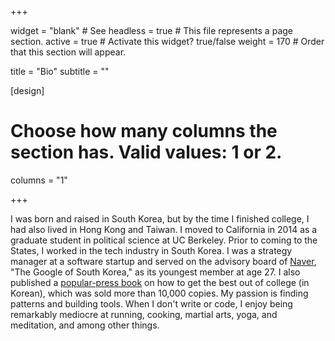 +++

widget = "blank"  # See headless = true  # This file represents a page section.
active = true  # Activate this widget? true/false
weight = 170  # Order that this section will appear.

title = "Bio"
subtitle = ""

[design]
  # Choose how many columns the section has. Valid values: 1 or 2.
  columns = "1"

+++

I was born and raised in South Korea, but by the time I finished college, I had also lived in Hong Kong and Taiwan. I moved to California in 2014 as a graduate student in political science at UC Berkeley. Prior to coming to the States, I worked in the tech industry in South Korea. I was a strategy manager at a software startup and served on the advisory board of [Naver](https://en.wikipedia.org/wiki/Naver), "The Google of South Korea," as its youngest member at age 27. I also published a [popular-press book](https://book.naver.com/bookdb/book_detail.nhn?bid=7842009) on how to get the best out of college (in Korean), which was sold more than 10,000 copies. My passion is finding patterns and building tools. When I don't write or code, I enjoy being remarkably mediocre at running, cooking, martial arts, yoga, and meditation, and among other things.
